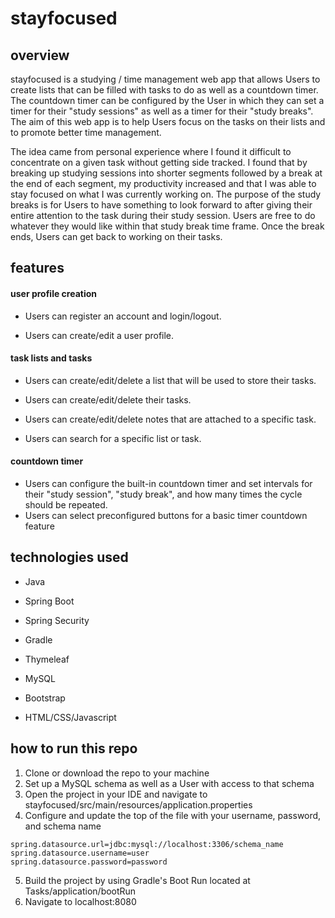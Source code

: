 # stayfocused
## overview

stayfocused is a studying / time management web app that allows Users to create lists that can be filled with tasks to do as well as a countdown timer. The countdown timer can be configured by the User in which they can set a timer for their "study sessions" as well as a timer for their "study breaks". The aim of this web app is to help Users focus on the tasks on their lists and to promote better time management. 

The idea came from personal experience where I found it difficult to concentrate on a given task without getting side tracked. I found that by breaking up studying sessions into shorter segments followed by a break at the end of each segment, my productivity increased and that I was able to stay focused on what I was currently working on. The purpose of the study breaks is for Users to have something to look forward to after giving their entire attention to the task during their study session. Users are free to do whatever they would like within that study break time frame. Once the break ends, Users can get back to working on their tasks.

## features

#### user profile creation
- Users can register an account and login/logout.

- Users can create/edit a user profile.

#### task lists and tasks
- Users can create/edit/delete a list that will be used to store their tasks.

- Users can create/edit/delete their tasks.

- Users can create/edit/delete notes that are attached to a specific task.

- Users can search for a specific list or task.

#### countdown timer
- Users can configure the built-in countdown timer and set intervals for their "study session", "study break", and how many times the cycle should be repeated.
- Users can select preconfigured buttons for a basic timer countdown feature

## technologies used
- Java

- Spring Boot

- Spring Security

- Gradle

- Thymeleaf

- MySQL

- Bootstrap

- HTML/CSS/Javascript

## how to run this repo

1. Clone or download the repo to your machine
2. Set up a MySQL schema as well as a User with access to that schema
3. Open the project in your IDE and navigate to stayfocused/src/main/resources/application.properties
4. Configure and update the top of the file with your username, password, and schema name
 ```
 spring.datasource.url=jdbc:mysql://localhost:3306/schema_name
 spring.datasource.username=user
 spring.datasource.password=password
 ```
5. Build the project by using Gradle's Boot Run located at Tasks/application/bootRun
6. Navigate to localhost:8080
